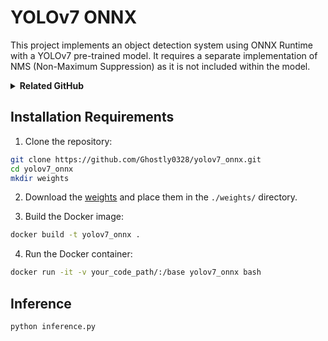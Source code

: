# YOLOv7 ONNX

This project implements an object detection system using ONNX Runtime with a YOLOv7 pre-trained model. It requires a separate implementation of NMS (Non-Maximum Suppression) as it is not included within the model.

<details><summary><b>Related GitHub</b></summary>

* [WongKinYiu/yolov7](https://github.com/WongKinYiu/yolov7)

</details>

## Installation Requirements

1. Clone the repository:

```bash
git clone https://github.com/Ghostly0328/yolov7_onnx.git
cd yolov7_onnx
mkdir weights
```

2. Download the [weights](https://drive.google.com/file/d/1EMm-pDLzujFfwFt2Bgj2t7WmgzxF2-wj/view?usp=sharing) and place them in the `./weights/` directory.

3. Build the Docker image:

```bash
docker build -t yolov7_onnx .
```

4. Run the Docker container:

```bash
docker run -it -v your_code_path/:/base yolov7_onnx bash
```

## Inference
```bash
python inference.py
```
